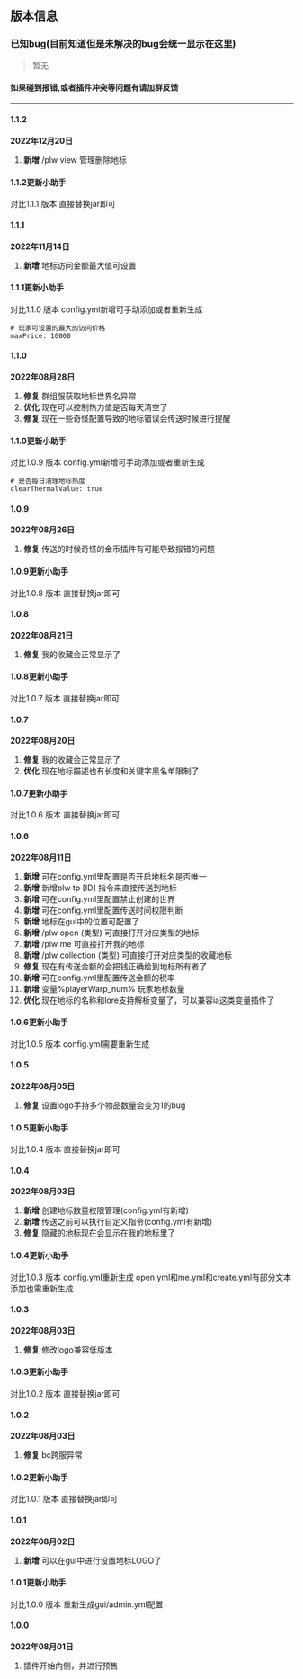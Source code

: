 ## 版本信息

### 已知bug(目前知道但是未解决的bug会统一显示在这里)

> 暂无

#### 如果碰到报错,或者插件冲突等问题有请加群反馈

------------
#### 1.1.2
**2022年12月20日**
1. **新增** /plw view 管理删除地标

#### 1.1.2更新小助手
对比1.1.1 版本 直接替换jar即可

#### 1.1.1
**2022年11月14日**
1. **新增** 地标访问金额最大值可设置

#### 1.1.1更新小助手
对比1.1.0 版本 config.yml新增可手动添加或者重新生成
```
# 玩家可设置的最大的访问价格
maxPrice: 10000
```

#### 1.1.0
**2022年08月28日**
1. **修复** 群组服获取地标世界名异常
2. **优化** 现在可以控制热力值是否每天清空了
3. **修复** 现在一些奇怪配置导致的地标错误会传送时候进行提醒

#### 1.1.0更新小助手
对比1.0.9 版本 config.yml新增可手动添加或者重新生成
```
# 是否每日清理地标热度
clearThermalValue: true
```

#### 1.0.9
**2022年08月26日**
1. **修复** 传送的时候奇怪的金币插件有可能导致报错的问题

#### 1.0.9更新小助手
对比1.0.8 版本 直接替换jar即可

#### 1.0.8
**2022年08月21日**
1. **修复** 我的收藏会正常显示了

#### 1.0.8更新小助手
对比1.0.7 版本 直接替换jar即可

#### 1.0.7
**2022年08月20日**
1. **修复** 我的收藏会正常显示了
2. **优化** 现在地标描述也有长度和关键字黑名单限制了

#### 1.0.7更新小助手
对比1.0.6 版本 直接替换jar即可

#### 1.0.6
**2022年08月11日**
1. **新增** 可在config.yml里配置是否开启地标名是否唯一
2. **新增** 新增plw tp [ID] 指令来直接传送到地标
3. **新增** 可在config.yml里配置禁止创建的世界
4. **新增** 可在config.yml里配置传送时间权限判断
5. **新增** 地标在gui中的位置可配置了
6. **新增** /plw open (类型) 可直接打开对应类型的地标
7. **新增** /plw me 可直接打开我的地标
8. **新增** /plw collection (类型) 可直接打开对应类型的收藏地标
9. **修复** 现在有传送金额的会把钱正确给到地标所有者了
10. **新增** 可在config.yml里配置传送金额的税率
11. **新增** 变量%playerWarp_num% 玩家地标数量
12. **优化** 现在地标的名称和lore支持解析变量了，可以兼容ia这类变量插件了

#### 1.0.6更新小助手
对比1.0.5 版本 config.yml需要重新生成

#### 1.0.5
**2022年08月05日**
1. **修复** 设置logo手持多个物品数量会变为1的bug

#### 1.0.5更新小助手
对比1.0.4 版本 直接替换jar即可

#### 1.0.4
**2022年08月03日**
1. **新增** 创建地标数量权限管理(config.yml有新增)
2. **新增** 传送之前可以执行自定义指令(config.yml有新增)
3. **修复** 隐藏的地标现在会显示在我的地标里了

#### 1.0.4更新小助手
对比1.0.3 版本 config.yml重新生成
open.yml和me.yml和create.yml有部分文本添加也需重新生成

#### 1.0.3
**2022年08月03日**
1. **修复** 修改logo兼容低版本

#### 1.0.3更新小助手
对比1.0.2 版本 直接替换jar即可

#### 1.0.2
**2022年08月03日**
1. **修复** bc跨服异常

#### 1.0.2更新小助手
对比1.0.1 版本 直接替换jar即可

#### 1.0.1
**2022年08月02日**
1. **新增** 可以在gui中进行设置地标LOGO了

#### 1.0.1更新小助手
对比1.0.0 版本 重新生成gui/admin.yml配置

#### 1.0.0
**2022年08月01日**
1. 插件开始内侧，并进行预售